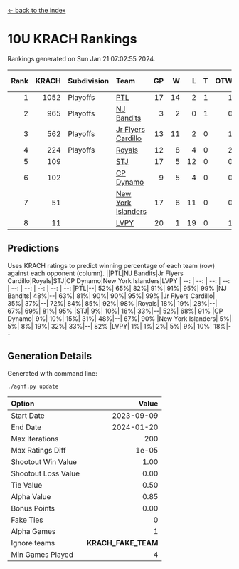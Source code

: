 [<- back to the index](readme.md)
# 10U KRACH Rankings
Rankings generated on Sun Jan 21 07:02:55 2024.

Rank|KRACH|Subdivision|Team|GP|W|L|T|OTW|OTL|SoS|Exp Wins|Win Diff
---:|---:|:---|:---|---:|---:|---:|---:|---:|---:|---:|---:|---:
1|1052|Playoffs|[PTL](https://gamesheetstats.com/seasons/3663/teams/140791/schedule)|17|14|2|1|1|1|488|15.3|-0.0
2|965|Playoffs|[NJ Bandits](https://gamesheetstats.com/seasons/3663/teams/140807/schedule)|3|2|0|1|0|0|296|3.3|-0.0
3|562|Playoffs|[Jr Flyers Cardillo](https://gamesheetstats.com/seasons/3663/teams/140794/schedule)|13|11|2|0|1|0|150|11.9|0.0
4|224|Playoffs|[Royals](https://gamesheetstats.com/seasons/3663/teams/140796/schedule)|12|8|4|0|2|0|212|8.9|0.0
5|109||[STJ](https://gamesheetstats.com/seasons/3663/teams/140792/schedule)|17|5|12|0|0|2|511|5.9|0.0
6|102||[CP Dynamo](https://gamesheetstats.com/seasons/3663/teams/140795/schedule)|9|5|4|0|0|1|251|5.9|0.0
7|51||[New York Islanders](https://gamesheetstats.com/seasons/3663/teams/140793/schedule)|17|6|11|0|0|1|349|6.9|0.0
8|11||[LVPY](https://gamesheetstats.com/seasons/3663/teams/140790/schedule)|20|1|19|0|1|0|368|1.9|0.0

## Predictions
Uses KRACH ratings to predict winning percentage of each team (row) against each opponent (column).
||PTL|NJ Bandits|Jr Flyers Cardillo|Royals|STJ|CP Dynamo|New York Islanders|LVPY
| --: | --: | --: | --: | --: | --: | --: | --: | --: 
|PTL|--| 52%| 65%| 82%| 91%| 91%| 95%| 99%
|NJ Bandits| 48%|--| 63%| 81%| 90%| 90%| 95%| 99%
|Jr Flyers Cardillo| 35%| 37%|--| 72%| 84%| 85%| 92%| 98%
|Royals| 18%| 19%| 28%|--| 67%| 69%| 81%| 95%
|STJ|  9%| 10%| 16%| 33%|--| 52%| 68%| 91%
|CP Dynamo|  9%| 10%| 15%| 31%| 48%|--| 67%| 90%
|New York Islanders|  5%|  5%|  8%| 19%| 32%| 33%|--| 82%
|LVPY|  1%|  1%|  2%|  5%|  9%| 10%| 18%|--

## Generation Details

Generated with command line:
```
./aghf.py update
```

| Option | Value |
| :----- | ----: |
| Start Date | 2023-09-09 |
| End Date | 2024-01-20 |
| Max Iterations | 200 |
| Max Ratings Diff | 1e-05 |
| Shootout Win Value | 1.00 |
| Shootout Loss Value | 0.00 |
| Tie Value | 0.50 |
| Alpha Value | 0.85 |
| Bonus Points | 0.00 |
| Fake Ties | 0 |
| Alpha Games | 1 |
| Ignore teams | __KRACH_FAKE_TEAM__ |
| Min Games Played | 4 |

